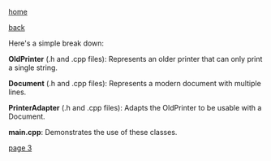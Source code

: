 [home](./page01.md)

[back](./page01.md)

Here's a simple break down:

**OldPrinter** (.h and .cpp files): Represents an older printer that can only print a single string.

**Document** (.h and .cpp files): Represents a modern document with multiple lines.

**PrinterAdapter** (.h and .cpp files): Adapts the OldPrinter to be usable with a Document.

**main.cpp**: Demonstrates the use of these classes.


[page 3](./page03.md)
